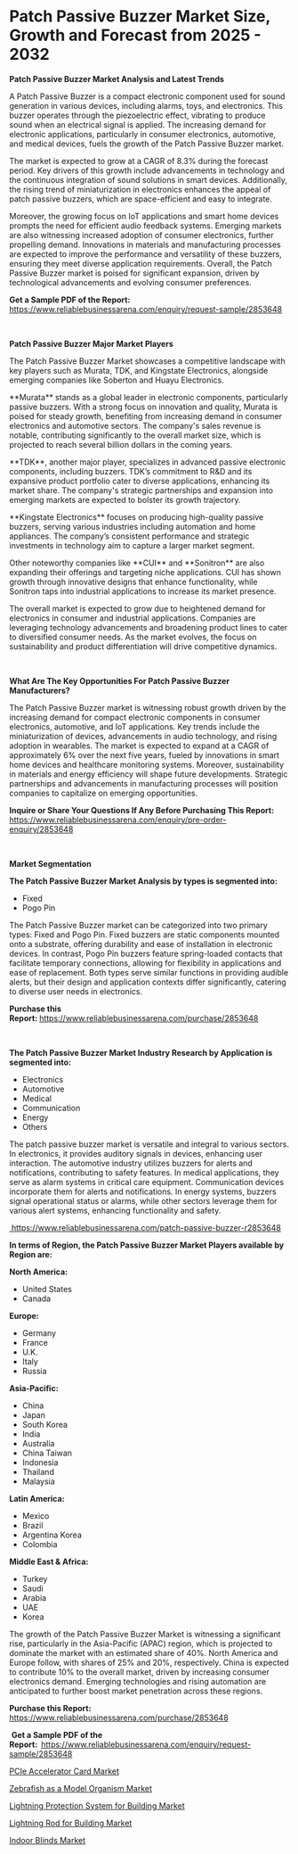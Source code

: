 <p><h1>Patch Passive Buzzer Market Size, Growth and Forecast from 2025 - 2032</h1></p><p><strong>Patch Passive Buzzer Market Analysis and Latest Trends</strong></p>
<p><p>A Patch Passive Buzzer is a compact electronic component used for sound generation in various devices, including alarms, toys, and electronics. This buzzer operates through the piezoelectric effect, vibrating to produce sound when an electrical signal is applied. The increasing demand for electronic applications, particularly in consumer electronics, automotive, and medical devices, fuels the growth of the Patch Passive Buzzer market.</p><p>The market is expected to grow at a CAGR of 8.3% during the forecast period. Key drivers of this growth include advancements in technology and the continuous integration of sound solutions in smart devices. Additionally, the rising trend of miniaturization in electronics enhances the appeal of patch passive buzzers, which are space-efficient and easy to integrate. </p><p>Moreover, the growing focus on IoT applications and smart home devices prompts the need for efficient audio feedback systems. Emerging markets are also witnessing increased adoption of consumer electronics, further propelling demand. Innovations in materials and manufacturing processes are expected to improve the performance and versatility of these buzzers, ensuring they meet diverse application requirements. Overall, the Patch Passive Buzzer market is poised for significant expansion, driven by technological advancements and evolving consumer preferences.</p></p>
<p><strong>Get a Sample PDF of the Report:&nbsp;</strong> <a href="https://www.reliablebusinessarena.com/enquiry/request-sample/2853648?utm_campaign=2137&utm_medium=2&utm_source=Github&utm_content=ia&utm_term=12032025&utm_id=patch-passive-buzzer">https://www.reliablebusinessarena.com/enquiry/request-sample/2853648</a></p>
<p>&nbsp;</p>
<p><strong>Patch Passive Buzzer Major Market Players</strong></p>
<p><p>The Patch Passive Buzzer Market showcases a competitive landscape with key players such as Murata, TDK, and Kingstate Electronics, alongside emerging companies like Soberton and Huayu Electronics. </p><p>**Murata** stands as a global leader in electronic components, particularly passive buzzers. With a strong focus on innovation and quality, Murata is poised for steady growth, benefiting from increasing demand in consumer electronics and automotive sectors. The company's sales revenue is notable, contributing significantly to the overall market size, which is projected to reach several billion dollars in the coming years.</p><p>**TDK**, another major player, specializes in advanced passive electronic components, including buzzers. TDK’s commitment to R&D and its expansive product portfolio cater to diverse applications, enhancing its market share. The company's strategic partnerships and expansion into emerging markets are expected to bolster its growth trajectory.</p><p>**Kingstate Electronics** focuses on producing high-quality passive buzzers, serving various industries including automation and home appliances. The company’s consistent performance and strategic investments in technology aim to capture a larger market segment. </p><p>Other noteworthy companies like **CUI** and **Sonitron** are also expanding their offerings and targeting niche applications. CUI has shown growth through innovative designs that enhance functionality, while Sonitron taps into industrial applications to increase its market presence.</p><p>The overall market is expected to grow due to heightened demand for electronics in consumer and industrial applications. Companies are leveraging technology advancements and broadening product lines to cater to diversified consumer needs. As the market evolves, the focus on sustainability and product differentiation will drive competitive dynamics.</p></p>
<p>&nbsp;</p>
<p><strong>What Are The Key Opportunities For Patch Passive Buzzer Manufacturers?</strong></p>
<p><p>The Patch Passive Buzzer market is witnessing robust growth driven by the increasing demand for compact electronic components in consumer electronics, automotive, and IoT applications. Key trends include the miniaturization of devices, advancements in audio technology, and rising adoption in wearables. The market is expected to expand at a CAGR of approximately 6% over the next five years, fueled by innovations in smart home devices and healthcare monitoring systems. Moreover, sustainability in materials and energy efficiency will shape future developments. Strategic partnerships and advancements in manufacturing processes will position companies to capitalize on emerging opportunities.</p></p>
<p><strong>Inquire or Share Your Questions If Any Before Purchasing This Report:</strong> <a href="https://www.reliablebusinessarena.com/enquiry/pre-order-enquiry/2853648?utm_campaign=2137&utm_medium=2&utm_source=Github&utm_content=ia&utm_term=12032025&utm_id=patch-passive-buzzer">https://www.reliablebusinessarena.com/enquiry/pre-order-enquiry/2853648</a></p>
<p>&nbsp;</p>
<p><strong>Market Segmentation</strong></p>
<p><strong>The Patch Passive Buzzer Market Analysis by types is segmented into:</strong></p>
<p><ul><li>Fixed</li><li>Pogo Pin</li></ul></p>
<p><p>The Patch Passive Buzzer market can be categorized into two primary types: Fixed and Pogo Pin. Fixed buzzers are static components mounted onto a substrate, offering durability and ease of installation in electronic devices. In contrast, Pogo Pin buzzers feature spring-loaded contacts that facilitate temporary connections, allowing for flexibility in applications and ease of replacement. Both types serve similar functions in providing audible alerts, but their design and application contexts differ significantly, catering to diverse user needs in electronics.</p></p>
<p><strong>Purchase this Report:&nbsp;</strong><a href="https://www.reliablebusinessarena.com/purchase/2853648?utm_campaign=2137&utm_medium=2&utm_source=Github&utm_content=ia&utm_term=12032025&utm_id=patch-passive-buzzer">https://www.reliablebusinessarena.com/purchase/2853648</a></p>
<p>&nbsp;</p>
<p><strong>The Patch Passive Buzzer Market Industry Research by Application is segmented into:</strong></p>
<p><ul><li>Electronics</li><li>Automotive</li><li>Medical</li><li>Communication</li><li>Energy</li><li>Others</li></ul></p>
<p><p>The patch passive buzzer market is versatile and integral to various sectors. In electronics, it provides auditory signals in devices, enhancing user interaction. The automotive industry utilizes buzzers for alerts and notifications, contributing to safety features. In medical applications, they serve as alarm systems in critical care equipment. Communication devices incorporate them for alerts and notifications. In energy systems, buzzers signal operational status or alarms, while other sectors leverage them for various alert systems, enhancing functionality and safety.</p></p>
<p><a href="https://www.reliablebusinessarena.com/patch-passive-buzzer-r2853648?utm_campaign=2137&utm_medium=2&utm_source=Github&utm_content=ia&utm_term=12032025&utm_id=patch-passive-buzzer">&nbsp;https://www.reliablebusinessarena.com/patch-passive-buzzer-r2853648</a></p>
<p><strong>In terms of Region, the Patch Passive Buzzer Market Players available by Region are:</strong></p>
<p>
    <p> <strong> North America: </strong>
        <ul>
            <li>United States</li>
            <li>Canada</li>
        </ul>
        </p> 
    <p> <strong> Europe: </strong>
        <ul>
            <li>Germany</li>
            <li>France</li>
            <li>U.K.</li>
            <li>Italy</li>
            <li>Russia</li>
        </ul>
        </p> 
    <p> <strong> Asia-Pacific: </strong>
        <ul>
            <li>China</li>
            <li>Japan</li>
            <li>South Korea</li>
            <li>India</li>
            <li>Australia</li>
            <li>China Taiwan</li>
            <li>Indonesia</li>
            <li>Thailand</li>
            <li>Malaysia</li>
        </ul>
        </p> 
    <p> <strong> Latin America: </strong>
        <ul>
            <li>Mexico</li>
            <li>Brazil</li>
            <li>Argentina Korea</li>
            <li>Colombia</li>
        </ul>
        </p> 
    <p> <strong> Middle East & Africa: </strong>
        <ul>
            <li>Turkey</li>
            <li>Saudi</li>
            <li>Arabia</li>
            <li>UAE</li>
            <li>Korea</li>
        </ul>
    </p>
    </p>
<p><p>The growth of the Patch Passive Buzzer Market is witnessing a significant rise, particularly in the Asia-Pacific (APAC) region, which is projected to dominate the market with an estimated share of 40%. North America and Europe follow, with shares of 25% and 20%, respectively. China is expected to contribute 10% to the overall market, driven by increasing consumer electronics demand. Emerging technologies and rising automation are anticipated to further boost market penetration across these regions.</p></p>
<p><strong>Purchase this Report: </strong><a href="https://www.reliablebusinessarena.com/purchase/2853648?utm_campaign=2137&utm_medium=2&utm_source=Github&utm_content=ia&utm_term=12032025&utm_id=patch-passive-buzzer">https://www.reliablebusinessarena.com/purchase/2853648</a></p>
<p>&nbsp;<strong>Get a Sample PDF of the Report:&nbsp;&nbsp;</strong><a href="https://www.reliablebusinessarena.com/enquiry/request-sample/2853648?utm_campaign=2137&utm_medium=2&utm_source=Github&utm_content=ia&utm_term=12032025&utm_id=patch-passive-buzzer">https://www.reliablebusinessarena.com/enquiry/request-sample/2853648</a></p>
<p><strong></strong></p>
<p><p><a href="https://github.com/OlenFleming68/Market-Research-Report-List-1/blob/main/pcie-accelerator-card-market.md?utm_campaign=2137&utm_medium=2&utm_source=Github&utm_content=ia&utm_term=12032025&utm_id=patch-passive-buzzer">PCIe Accelerator Card Market</a></p><p><a href="https://github.com/willjis/Market-Research-Report-List-1/blob/main/zebrafish-as-a-model-organism-market.md?utm_campaign=2137&utm_medium=2&utm_source=Github&utm_content=ia&utm_term=12032025&utm_id=patch-passive-buzzer">Zebrafish as a Model Organism Market</a></p><p><a href="https://github.com/mookiesville/Market-Research-Report-List-1/blob/main/lightning-protection-system-for-building-market.md?utm_campaign=2137&utm_medium=2&utm_source=Github&utm_content=ia&utm_term=12032025&utm_id=patch-passive-buzzer">Lightning Protection System for Building Market</a></p><p><a href="https://github.com/marlanamarvn/Market-Research-Report-List-1/blob/main/lightning-rod-for-building-market.md?utm_campaign=2137&utm_medium=2&utm_source=Github&utm_content=ia&utm_term=12032025&utm_id=patch-passive-buzzer">Lightning Rod for Building Market</a></p><p><a href="https://github.com/XavierTyler76/Market-Research-Report-List-1/blob/main/indoor-blinds-market.md?utm_campaign=2137&utm_medium=2&utm_source=Github&utm_content=ia&utm_term=12032025&utm_id=patch-passive-buzzer">Indoor Blinds Market</a></p></p>